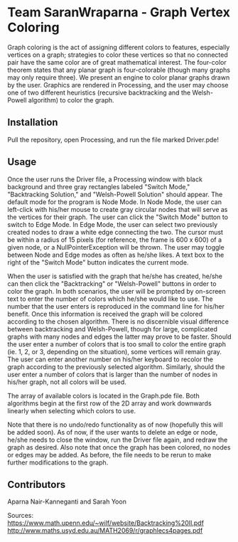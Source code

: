 
# Team SaranWraparna - Graph Vertex Coloring

Graph coloring is the act of assigning different colors to features, especially vertices on a graph; strategies to color these
vertices so that no connected pair have the same color are of great mathematical interest. The four-color
theorem states that any planar graph is four-colorable (though many graphs may only require three). We present an engine to color
planar graphs drawn by the user. Graphics are rendered in Processing, and the user may choose one of two different heuristics
(recursive backtracking and the Welsh-Powell algorithm) to color the graph.

## Installation

Pull the repository, open Processing, and run the file marked Driver.pde!

## Usage

Once the user runs the Driver file, a Processing window with black background and three gray
rectangles labeled "Switch Mode," "Backtracking Solution," and "Welsh-Powell Solution" should appear. The default mode
for the program is Node Mode. In Node Mode, the user can left-click with his/her mouse to create gray circular nodes
that will serve as the vertices for their graph. The user can click the "Switch Mode" button to switch to Edge Mode.
In Edge Mode, the user can select two previously created nodes to draw a white edge connecting the two. The
cursor must be within a radius of 15 pixels (for reference, the frame is 600 x 600) of a given node, or a
NullPointerException will be thrown. The user may toggle between Node and Edge modes as often as he/she likes. A text box
to the right of the "Switch Mode" button indicates the current mode.

When the user is satisfied with the graph that he/she has created, he/she can then click the "Backtracking" or "Welsh-Powell"
buttons in order to color the graph. In both scenarios, the user will be prompted by on-screen text to enter the number
of colors which he/she would like to use. The number that the user enters is reproduced in the command line for his/her benefit.
Once this information is received the graph will be colored according to the chosen algorithm. There is no discernible visual difference
between backtracking and Welsh-Powell, though for large, complicated graphs with many nodes and edges the latter may prove to be faster. 
Should the user enter a number of colors that is too small to color the entire graph (ie. 1, 2, or 3, depending on the situation), some
vertices will remain gray. The user can enter another number on his/her keyboard to recolor the graph according to the previously
selected algorithm. Similarly, should the user enter a number of colors that is larger than the number of nodes in his/her graph,
not all colors will be used.

The array of available colors is located in the Graph.pde file. Both algorithms begin at the first row of the 2D array and work downwards
linearly when selecting which colors to use.

Note that there is no undo/redo functionality as of now (hopefully this will be added soon). As of now, if the user wants to delete
an edge or node, he/she needs to close the window, run the Driver file again, and redraw the graph as desired. Also note that once the
graph has been colored, no nodes or edges may be added. As before, the file needs to be rerun to make further modifications to the graph.

## Contributors

Aparna Nair-Kanneganti and Sarah Yoon

Sources:
https://www.math.upenn.edu/~wilf/website/Backtracking%20II.pdf
http://www.maths.usyd.edu.au/MATH2069/r/graphlecs4pages.pdf
